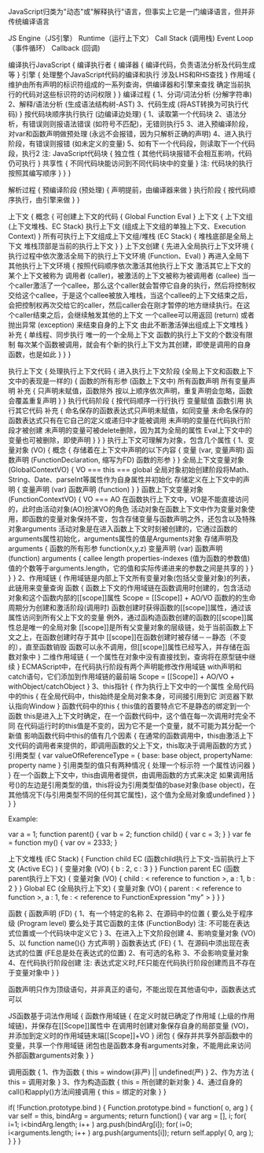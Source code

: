 JavaScript归类为"动态"或"解释执行"语言，但事实上它是一门编译语言，但并非传统编译语言

JS Engine（JS引擎）
Runtime（运行上下文）
Call Stack (调用栈)
Event Loop（事件循环）
Callback (回调)

编译执行JavaScript {
    编译执行者 {
        编译器 {
            编译代码，负责语法分析及代码生成等
        }
        引擎 {
            处理整个JavaScript代码的编译和执行
            涉及LHS和RHS查找
        }
        作用域 {
            维护由所有声明的标识符组成的一系列查询，供编译器和引擎来查找
            确定当前执行的代码对这些标识符的访问权限
        }
    }
    编译过程 {
        1、分词/词法分析 (分解字符串)
        2、解释/语法分析 (生成语法结构树-AST)
        3、代码生成 (将AST转换为可执行代码)
    }
    按代码块顺序执行执行 (边编译边处理) {
        1、读取第一个代码块
        2、语法分析，有错误则则报语法错误 (如符号不匹配)，无错则执行5
        3、进入预编译阶段，对var和函数声明做预处理 (永远不会报错，因为只解析正确的声明)
        4、进入执行阶段，有错误则报错 (如未定义的变量)
        5、如有下一个代码段，则读取下一个代码段，执行2
        注: JavaScript代码块 {
            独立性 {
                其他代码块报错不会相互影响，代码仍可执行
            }
            共享性 {
                不同代码块能访问到不同代码块中的变量
            }
            注: 代码块的执行按照其编写顺序
        }
    }
}

解析过程 {
    预编译阶段 (预处理) {
        声明提前，由编译器来做
    }
    执行阶段 {
        按代码顺序执行，由引擎来做
    }
}

上下文 {
    概念 {
        可创建上下文的代码 {
            Global
            Function
            Eval
        }
        上下文 {
            上下文组 (上下文堆栈、EC Stack)
            执行上下文 (组成上下文组的单独上下文、Execution Context)
        }
        所有可执行上下文组成上下文组/堆栈 (EC Stack) {
            堆栈底部是全局上下文
            堆栈顶部是当前的执行上下文
        }
    }
    上下文创建 {
        先进入全局执行上下文环境 {
            执行过程中依次激活全局下的执行上下文环境 (Function、Eval)
        }
        再进入全局下其他执行上下文环境 {
            按照代码顺序依次激活其他执行上下文
            激活其它上下文的某个上下文被称为 调用者 (caller)，被激活的上下文被称为被调用者 (callee)
                当一个caller激活了一个callee，那么这个caller就会暂停它自身的执行，然后将控制权交给这个callee，于是这个callee被放入堆栈，当这个callee的上下文结束之后，会把控制权再次交给它的caller，然后caller会在刚才暂停的地方继续执行。在这个caller结束之后，会继续触发其他的上下文
                一个callee可以用返回 (return) 或者抛出异常 (exception) 来结束自身的上下文
            由此不断激活弹出组成上下文堆栈
        }
        补充 {
            单线程、同步执行
            唯一的一个全局上下文
            函数的执行上下文的个数没有限制
            每次某个函数被调用，就会有个新的执行上下文为其创建，即使是调用的自身函数，也是如此
        }
    }
}

执行上下文 {
    处理执行上下文代码 {
        进入执行上下文阶段 (全局上下文和函数上下文中的表现是一样的) {
            函数的所有形参 (函数上下文中)
            所有函数声明
            所有变量声明
            补充 {
                只声明未赋值，函数除外
                按以上顺序依次声明，重复声明会忽略，函数会覆盖重复声明
            }
        }
        执行代码阶段 {
            按代码顺序一行行执行
            变量赋值
            函数引用
            执行其它代码
            补充 {
                命名保存的函数表达式只声明未赋值，如同变量
                未命名保存的函数表达式只有在它自己的定义或递归中才能被调用
                未声明的变量在代码执行阶段才被创建
                    未声明的变量可被delete删除，因为其为全局的属性
                    Eval上下文中的变量也可被删除，即使声明
            }
        }
    }
    执行上下文可理解为对象，包含几个属性 {
        1、变量对象 (VO) {
            概念 {
                存储着在上下文中声明的以下内容 {
                    变量 (var, 变量声明)
                    函数声明 (FunctionDeclaration, 缩写为FD)
                    函数的形参
                }
            }
            全局上下文变量对象 (GlobalContextVO) {
                VO === this === global
                全局对象初始创建阶段将Math、String、Date、parseInt等属性作为自身属性并初始化
                存储定义在上下文中的声明 {
                    变量声明 (var)
                    函数声明 (function)
                }
            }
            函数上下文变量对象 (FunctionContextVO) {
                VO === AO
                在函数执行上下文中，VO是不能直接访问的，此时由活动对象(AO)扮演VO的角色
                活动对象在函数上下文中作为变量对象使用，即函数的变量对象保持不变，包含存储变量与函数声明之外，还包含以及特殊对象arguments
                活动对象是在进入函数上下文时刻被创建的，它通过函数的arguments属性初始化，arguments属性的值是Arguments对象
                存储声明及arguments {
                    函数的所有形参 function(x,y,z)
                    变量声明 (var)
                    函数声明 (function)
                    arguments {
                        callee
                        length
                        properties-indexes (值为函数的参数值)
                            值的个数等于arguments.length，它的值和实际传递进来的参数之间是共享的
                    }
                }
            }
        }
        2、作用域链 {
            作用域链是内部上下文所有变量对象(包括父变量对象)的列表，此链用来变量查询
            函数 {
                函数上下文的作用域链在函数调用时创建的，包含活动对象和这个函数内部的[[scope]]属性
                    Scope = [[Scope]] + AO/VO
                函数的的生命周期分为创建和激活阶段(调用时)
                函数创建时获得函数的[[scope]]属性，通过该属性访问到所有父上下文的变量
                    例外，通过函构造函数创建的函数的[[scope]]属性总是唯一的全局对象
                [[scope]]是所有父变量对象的层级链，处于当前函数上下文之上，在函数创建时存于其中
                [[scope]]在函数创建时被存储－－静态（不变的），直至函数销毁
                    函数可以永不调用，但[[scope]]属性已经写入，并存储在函数对象中
            }
            二维作用域链 {
                一个属性在对象中没有直接找到，查询将在原型链中继续
            }
            ECMAScript中，在代码执行阶段有两个声明能修改作用域链
                with声明和catch语句，它们添加到作用域链的最前端
                Scope = [[Scope]] + AO/VO + withObject/catchObject
        }
        3、this指针 {
            作为执行上下文中的一个属性
            全局代码中的this {
                在全局代码中，this始终是全局对象本身，可间接引用到它
                    浏览器下默认指向Window
            }
            函数代码中的this {
                this值的首要特点它不是静态的绑定到一个函数
                this是进入上下文时确定，在一个函数代码中，这个值在每一次调用时完全不同
                在代码运行时的this值是不变的，因为它不是一个变量，就不可能为其分配一个新值
                影响函数代码中this的值有几个因素 {
                    在通常的函数调用中，this由激活上下文代码的调用者来提供的，即调用函数的父上下文，this取决于调用函数的方式
                }
                引用类型 {
                    var valueOfReferenceType = {
                        base: base object,
                        propertyName: property name
                    }
                    引用类型的值只有两种情况 {
                        处理一个标示符
                        一个属性访问器
                    }
                }
                在一个函数上下文中，this由调用者提供，由调用函数的方式来决定
                    如果调用括号()的左边是引用类型的值，this将设为引用类型值的base对象(base object)，在其他情况下(与引用类型不同的任何其它属性)，这个值为全局对象或undefined
            }
        }
    }
}



Example:

var a = 1;
function parent() {
    var b = 2;
    function child() {
        var c = 3;
    }
}
var fe = function my() {
    var ov = 2333;
}

上下文堆栈 (EC Stack) {
    Function child EC (函数child执行上下文-当前执行上下文 (Active EC) ) {
        变量对象 (VO) {
            b : 2,
            c : 3
        }
    }
    Function parent EC (函数parent执行上下文) {
        变量对象 (VO) {
            child : < reference to function >,
            a : 1,
            b : 2
        }
    }
    Global EC (全局执行上下文) {
        变量对象 (VO) {
            parent : < reference to function >,
            a : 1,
            fe : < reference to FunctionExpression "my" >
        }
    }
}



函数 {
    函数声明 (FD) {
        1、有一个特定的名称
        2、在源码中的位置 {
            要么处于程序级 (Program level)
            要么处于其它函数的主体 (FunctionBody)
            注: 不可能在表达式位置或一个代码块中定义它
        }
        3、在进入上下文阶段创建
        4、影响变量对象 (VO)
        5、以 function name(){} 方式声明
    }
    函数表达式 (FE) {
        1、在源码中须出现在表达式的位置 (FE总是处在表达式的位置)
        2、有可选的名称
        3、不会影响变量对象
        4、在代码执行阶段创建
        注: 表达式定义时,FE只能在代码执行阶段创建而且不存在于变量对象中
    }
}

函数声明只作为顶级语句，并非真正的语句，不能出现在其他语句中，函数表达式可以

JS函数基于词法作用域 {
    函数作用域链 {
        在定义时就已确定了作用域 (上级的作用域链)，并保存在[[Scope]]属性中
        在调用时创建对象保存自身的局部变量 (VO)，并添加到定义时的作用域链末端[[Scope]]+VO
    }
    闭包 {
        保存并共享外部函数中的变量，共享一个作用域链
        闭包也是函数本身有arguments对象，不能用此来访问外部函数arguments对象
    }
}

调用函数 {
    1、作为函数 {
        this = window(非严) || undefined(严)
    }
    2、作为方法 {
        this = 调用对象
    }
    3、作为构造函数 {
        this = 所创建的新对象
    }
    4、通过自身的call()和apply()方法间接调用 {
        this = 绑定的对象
    }
}

if( !Function.prototype.bind ) {
    Function.prototype.bind = function( o, arg ) {
        var self = this,
            bindArg = arguments;
        return function() {
            var arg = [],
                i;
            for( i=1; i<bindArg.length; i++ ) arg.push(bindArg[i]);
            for( i=0; i<arguments.length; i++ ) arg.push(arguments[i]);
            return self.apply( 0, arg );
        }
    }
}
